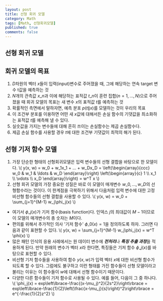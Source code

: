 ```yaml
---
layout: post
title: 선형 회귀 모델
category: Math
tags: [Math, 선형회귀모델]
published: true
comments: false
---
```


선형 회귀 모델
---

## 회귀 모델의 목표
1. $D$차원의 벡터 $x$들이 입력(input)변수로 주어졌을 때, 그에 해당하는 연속 target 변수 t값을 예측하는 것
2. $N$개의 관측값 ${x\_n}$과 이에 해당하는 표적값 ${t\_n}$이 훈련 집합$(n = 1, \ldots, N)$으로 주어졌을 때 회귀 모델의 목표는 새 변수 $x$의 표적값 $t$를 예측하는 것
3. 확률적인 측면에서 말하자면, 예측 분포 $p(t\|x)$를 모델하는 것이 우리의 목표
4. 이 조건부 분포를 이용하면 어떤 새 $x$값에 대해서든 손실 함수의 기댓값을 최소화하는 표적값 $t$를 예측해 낼 수 있다.
5. 실숫값을 가지는 변수들에 대해 흔히 쓰이는 손실함수는 제곱 손실함수다.
6. 제곱 손실 함수를 사용할 경우 $t$에 대한 조건부 기댓값이 최적의 해가 된다.

## 선형 기저 함수 모델
1. 가장 단순한 형태의 선형회귀모델은 입력 변수들의 선형 결합을 바탕으로 한 모델이다.
\\( y(x, w) = w\_0 + w\_1x\_1 + ... + w\_Dx\_D  = \left(\begin{array}{ccc} w\_0 & w\_1 & \ldots & w\_D \end{array}\right) \left(\begin{array}{c} 1 \\\\ x\_1 \\\\ \vdots \\\\ x\_D \end{array}\right) = w^T x \\)
2. 선형 회귀 모델의 가장 중요한 성질은 바로 이 모델이 매개변수 $w\_0, \ldots, w\_D$의 선형함수라는 것이다. 이 한계점을 극복하기 위해서 다음처럼 입력 변수에 대한 고정 비선형 함수들의 선형 결합을 사용할 수 있다.
\\( y(x, w) = w\_0 + \sum\_{j=1}^{M-1} w\_j\phi\_j(x) \\)
 - 여기서 $\phi\_j(x)$가 기저 함수(basis function)다. 인덱스 $j$의 최대값이 $M-1$이므로 이 모델의 매개변수의 총 숫자는 $M$이다.
 - 편의를 위해서 추가적인 의사 '기저 함수' $\phi\_0(x) = 1$을 정의하도록 하자. 그러면 다음과 같이 표현할 수 있다.
 \\( y(x, w) = \sum\_{j=1}^{M-1} w\_j\phi\_j(x) = w^T \phi(x) \\)
 - 많은 패턴 인식의 응용 사례에서는 원 데이터 변수에 <em><strong>전처리</strong></em>나 <em><strong>특징 추출 과정</strong></em>을 적용하게 된다. 만약 원래의 변수가 벡터 $x$라 한다면, 특징들은 기저 함수 ${\phi\_j(x)}$를 바탕으로 표현할 수 있다.
 - 비선형 기저 함수들을 사용하여 함수 $y(x,w)$가 입력 벡터 $x$에 대한 비선형 함수가 되도록 할 수 있다. 그럼에도 불구하고 이런 형태를 가진 함수들이 선형 모델이라고 불리는 이유는 이 함수들이 $w$에 대해서 선형 함수이기 때문이다.
 - 다양한 다른 함수들이 기저 함수로 사용될 수 있다. 예를 들어, 다음이 그 중 하나다.
 \\( \phi\_j(x) = exp\left\lbrace-\frac{(x-\mu\_j)^2}{2s^2}\right\rbrace  = exp\left\lbrace-\frac{1}{2}\left(\frac{x-\mu\_j}{s}\right)^2\right\rbrace = e^{-\frac{1}{2}z^2} \\) 
